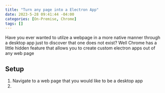 ```yaml
---
title: "Turn any page into a Electron App"
date: 2023-5-28 09:41:44 -04:00
categories: [On-Premise, Chrome]
tags: []
---
```

Have you ever wanted to utilze a webpage in a more native manner through a desktop app just to discover that one does not exist? Well Chrome has a little hidden feature that allows you to create custom electron apps out of any web page

## Setup
1. Navigate to a web page that you would like to be a desktop app
2. 